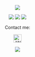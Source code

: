 <p align="center">
  <img src="https://readme-typing-svg.herokuapp.com?lines=Hi,+I'm+JWEi.;&center=true&width=500&height=50">
</p>

<p>
<div align="center">
  <img src="https://img.shields.io/badge/name-JWEi-blue">
  <img src="https://img.shields.io/badge/focus-frontend&Backend-brightgreen">
  <img src="https://img.shields.io/badge/living-Malaysia-3c9">
</div>
</p>

<p align="center">Contact me:</p>
<p>
<div align="center">
<!--   https://discordapp.com/users/399956416934313994 -->
	<a href="https://discordapp.com/users/399956416934313994" rel="nofollow">
	 	<img alt="JWEi's Discord" width="26px" src="https://skillicons.dev/icons?i=discord" >
	</a>
</div>
</p>

<!-- ## 📈 Graph

![Ashutosh's github activity graph](https://github-readme-activity-graph.vercel.app/graph?username=peralstudio&bg_color=0d1117&color=82274b&line=575661&point=fe418e&area=true&hide_border=true)

  <br> -->
  
<p align="center"><img src="https://profile-counter.glitch.me/{JWEi1994}/count.svg"></p>
